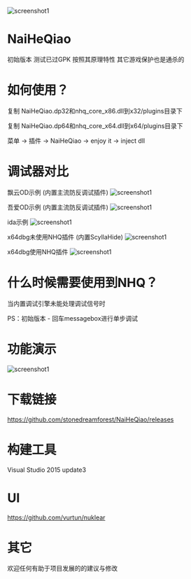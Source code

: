 
![screenshot1](https://cloud.githubusercontent.com/assets/16742566/23832955/ae04ea26-0779-11e7-8f36-29fba74fe58a.png)














# NaiHeQiao
初始版本 
测试已过GPK 
按照其原理特性 
其它游戏保护也是通杀的


# 如何使用？
复制 NaiHeQiao.dp32和nhq_core_x86.dll到x32/plugins目录下

复制 NaiHeQiao.dp64和nhq_core_x64.dll到x64/plugins目录下

菜单 -> 插件 -> NaiHeQiao -> enjoy it -> inject dll





# 调试器对比
飘云OD示例 (内置主流防反调试插件)
![screenshot1](https://github.com/stonedreamforest/NaiHeQiao/blob/master/py_od.gif)

吾爱OD示例 (内置主流防反调试插件)
![screenshot1](https://github.com/stonedreamforest/NaiHeQiao/blob/master/wa_od.gif)

ida示例 
![screenshot1](https://github.com/stonedreamforest/misc/blob/master/ida.gif)

x64dbg未使用NHQ插件 (内置ScyllaHide)
![screenshot1](https://github.com/stonedreamforest/NaiHeQiao/blob/master/x64dbg_sy.gif)

x64dbg使用NHQ插件
![screenshot1](https://github.com/stonedreamforest/NaiHeQiao/blob/master/x64dbg_nhq.gif)










# 什么时候需要使用到NHQ？
当内置调试引擎未能处理调试信号时

PS：初始版本 - 回车messagebox进行单步调试  

# 功能演示
![screenshot1](https://github.com/stonedreamforest/misc/blob/master/bhq_step_over.gif)

# 下载链接
https://github.com/stonedreamforest/NaiHeQiao/releases


# 构建工具
Visual Studio 2015 update3


# UI
https://github.com/vurtun/nuklear












# 其它
欢迎任何有助于项目发展的的建议与修改 










